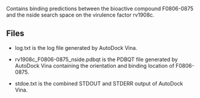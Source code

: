 Contains binding predictions between the bioactive compound F0806-0875 and the nside search space on the virulence factor rv1908c.

## Files

- log.txt is the log file generated by AutoDock Vina.

- rv1908c_F0806-0875_nside.pdbqt is the PDBQT file generated by AutoDock Vina containing the orientation and binding location of F0806-0875.

- stdoe.txt is the combined STDOUT and STDERR output of AutoDock Vina.

